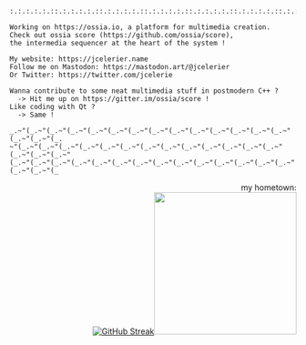 
    :.:.:.:.:.::.:.:.:.:.::.:.:.:.:.::.:.:.:.:.::.:.:.:.:.::.:.:.:.:.::.:.:.:.:.::.:.:.

    Working on https://ossia.io, a platform for multimedia creation. 
    Check out ossia score (https://github.com/ossia/score), 
    the intermedia sequencer at the heart of the system ! 

    My website: https://jcelerier.name
    Follow me on Mastodon: https://mastodon.art/@jcelerier
    Or Twitter: https://twitter.com/jcelerie
    
    Wanna contribute to some neat multimedia stuff in postmodern C++ ? 
      -> Hit me up on https://gitter.im/ossia/score !
    Like coding with Qt ? 
      -> Same !
         
    _.~"(_.~"(_.~"(_.~"(_.~"(_.~"(_.~"(_.~"(_.~"(_.~"(_.~"(_.~"(_.~"(_.~"(_.~"(_.~"(_.
    ~"(_.~"(_.~"(_.~"(_.~"(_.~"(_.~"(_.~"(_.~"(_.~"(_.~"(_.~"(_.~"(_.~"(_.~"(_.~"(_.~"
    (_.~"(_.~"(_.~"(_.~"(_.~"(_.~"(_.~"(_.~"(_.~"(_.~"(_.~"(_.~"(_.~"(_.~"(_.~"(_.~"(_

    

<p align="right">
  my hometown: <br/>
<a href="https://git.io/streak-stats"><img src="https://github-readme-streak-stats.herokuapp.com?user=jcelerier&theme=gruvbox&date_format=%5BY%20%5DM%20j&card_width=700" alt="GitHub Streak" /></a><img src="https://upload.wikimedia.org/wikipedia/commons/7/71/PaleBlueDot.jpg" width="250">
</p>

